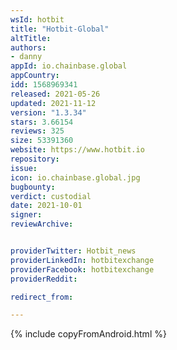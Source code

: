 ```yaml
---
wsId: hotbit
title: "Hotbit-Global"
altTitle: 
authors:
- danny
appId: io.chainbase.global
appCountry: 
idd: 1568969341
released: 2021-05-26
updated: 2021-11-12
version: "1.3.34"
stars: 3.66154
reviews: 325
size: 53391360
website: https://www.hotbit.io
repository: 
issue: 
icon: io.chainbase.global.jpg
bugbounty: 
verdict: custodial
date: 2021-10-01
signer: 
reviewArchive:


providerTwitter: Hotbit_news
providerLinkedIn: hotbitexchange
providerFacebook: hotbitexchange
providerReddit: 

redirect_from:

---
```


{% include copyFromAndroid.html %}
